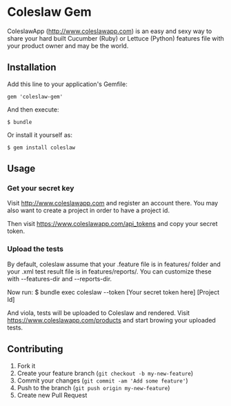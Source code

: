 # Coleslaw Gem

ColeslawApp (http://www.coleslawapp.com) is an easy and sexy way to
share your hard built Cucumber (Ruby) or Lettuce (Python) features file
with your product owner and may be the world.

## Installation

Add this line to your application's Gemfile:

    gem 'coleslaw-gem'

And then execute:

    $ bundle

Or install it yourself as:

    $ gem install coleslaw

## Usage

### Get your secret key
  Visit http://www.coleslawapp.com and register an account there. You
may also want to create a project in order to have a project id.

Then visit https://www.coleslawapp.com/api_tokens and copy your secret
token.
### Upload the tests
By default, coleslaw assume that your .feature file is in features/
folder and your .xml test result file is in features/reports/. You can
customize these with --features-dir and --reports-dir.

Now run:
  $ bundle exec coleslaw --token [Your secret token here] [Project Id]

And viola, tests will be uploaded to Coleslaw and rendered. Visit
https://www.coleslawapp.com/products and start browing your uploaded
tests.

## Contributing

1. Fork it
2. Create your feature branch (`git checkout -b my-new-feature`)
3. Commit your changes (`git commit -am 'Add some feature'`)
4. Push to the branch (`git push origin my-new-feature`)
5. Create new Pull Request
